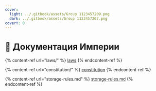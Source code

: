 ```yaml
---
cover:
  light: ../.gitbook/assets/Group 1123457209.png
  dark: ../.gitbook/assets/Group 1123457207.png
coverY: 0
---
```


# 📄 Документация Империи

{% content-ref url="laws/" %}
[laws](laws/)
{% endcontent-ref %}

{% content-ref url="constitution/" %}
[constitution](constitution/)
{% endcontent-ref %}

{% content-ref url="storage-rules.md" %}
[storage-rules.md](storage-rules.md)
{% endcontent-ref %}
